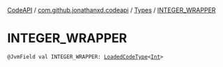 [CodeAPI](../../index.md) / [com.github.jonathanxd.codeapi](../index.md) / [Types](index.md) / [INTEGER_WRAPPER](.)

# INTEGER_WRAPPER

`@JvmField val INTEGER_WRAPPER: `[`LoadedCodeType`](../../com.github.jonathanxd.codeapi.type/-loaded-code-type/index.md)`<`[`Int`](https://kotlinlang.org/api/latest/jvm/stdlib/kotlin/-int/index.html)`>`